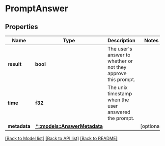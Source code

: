 # PromptAnswer

## Properties
Name | Type | Description | Notes
------------ | ------------- | ------------- | -------------
**result** | **bool** | The user's answer to whether or not they approve this prompt. | 
**time** | **f32** | The unix timestamp when the user answered the prompt. | 
**metadata** | [***::models::AnswerMetadata**](AnswerMetadata.md) |  | [optional] 

[[Back to Model list]](../README.md#documentation-for-models) [[Back to API list]](../README.md#documentation-for-api-endpoints) [[Back to README]](../README.md)


